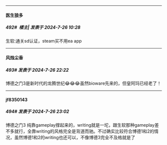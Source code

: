 ﻿
*****

####  医生狼多  
##### 492#         楼主| 发表于 2024-7-26 10:28

生软:通关sd认证，steam买不用ea app


*****

####  风烛尘香  
##### 493#       发表于 2024-7-26 22:22

博德之门3是新时代的龙腾世纪😂😂😂虽然bioware先来的，但皇阿玛已经老了！


*****

####  jf8350143  
##### 494#       发表于 2024-7-26 23:02

博德之门3 纯靠gameplay撑起来的，writing就是一坨，跟生软那种gameplay差不多就行，全靠writing的风格完全是背道而驰。不过确实比较符合博德1和2的情况，虽然博德1和2的writing也还可以，不像博德3完全不及格就是了

